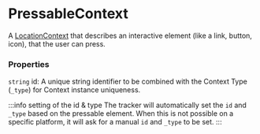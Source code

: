 # PressableContext
A [LocationContext](/taxonomy/reference/location-contexts/overview.md) that describes an interactive element (like a link, button, icon), that the user can press.

### Properties
`string` id: A unique string identifier to be combined with the Context Type (`_type`) 
for Context instance uniqueness.

:::info setting of the id & type
The tracker will automatically set the `id` and `_type` based on the pressable element. When this is not possible on a specific platform, it will ask for a manual `id` and `_type` to be set.
:::
